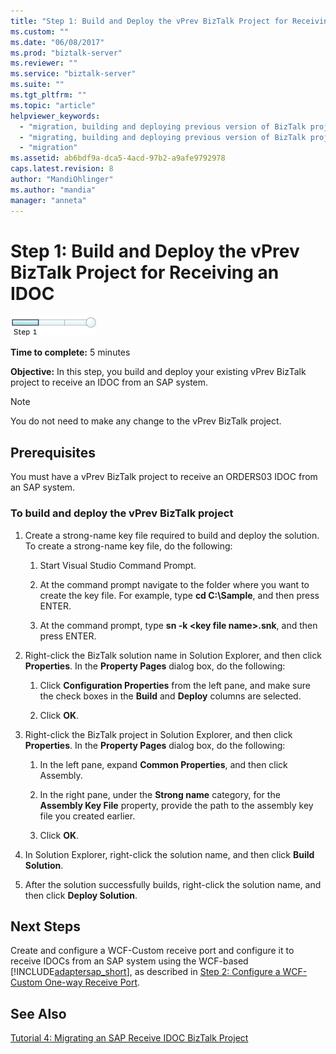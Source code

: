```yaml
---
title: "Step 1: Build and Deploy the vPrev BizTalk Project for Receiving an IDOC | Microsoft Docs"
ms.custom: ""
ms.date: "06/08/2017"
ms.prod: "biztalk-server"
ms.reviewer: ""
ms.service: "biztalk-server"
ms.suite: ""
ms.tgt_pltfrm: ""
ms.topic: "article"
helpviewer_keywords: 
  - "migration, building and deploying previous version of BizTalk project for receiving an IDOC"
  - "migrating, building and deploying previous version of BizTalk project for receiving an IDOC"
  - "migration"
ms.assetid: ab6bdf9a-dca5-4acd-97b2-a9afe9792978
caps.latest.revision: 8
author: "MandiOhlinger"
ms.author: "mandia"
manager: "anneta"
---
```

# Step 1: Build and Deploy the vPrev BizTalk Project for Receiving an IDOC
![Step 1 of 3](../../adapters-and-accelerators/adapter-oracle-database/media/step-1of3.gif "Step_1of3")  
  
 **Time to complete:** 5 minutes  
  
 **Objective:** In this step, you build and deploy your existing vPrev BizTalk project to receive an IDOC from an SAP system.  
  
> [!NOTE]
>  You do not need to make any change to the vPrev BizTalk project.  
  
## Prerequisites  
 You must have a vPrev BizTalk project to receive an ORDERS03 IDOC from an SAP system.  
  
### To build and deploy the vPrev BizTalk project  
  
1.  Create a strong-name key file required to build and deploy the solution. To create a strong-name key file, do the following:  
  
    1.  Start Visual Studio Command Prompt.  
  
    2.  At the command prompt navigate to the folder where you want to create the key file. For example, type **cd C:\Sample**, and then press ENTER.  
  
    3.  At the command prompt, type **sn -k \<key file name>.snk**, and then press ENTER.  
  
2.  Right-click the BizTalk solution name in Solution Explorer, and then click **Properties**. In the **Property Pages** dialog box, do the following:  
  
    1.  Click **Configuration Properties** from the left pane, and make sure the check boxes in the **Build** and **Deploy** columns are selected.  
  
    2.  Click **OK**.  
  
3.  Right-click the BizTalk project in Solution Explorer, and then click **Properties**. In the **Property Pages** dialog box, do the following:  
  
    1.  In the left pane, expand **Common Properties**, and then click Assembly.  
  
    2.  In the right pane, under the **Strong name** category, for the **Assembly Key File** property, provide the path to the assembly key file you created earlier.  
  
    3.  Click **OK**.  
  
4.  In Solution Explorer, right-click the solution name, and then click **Build Solution**.  
  
5.  After the solution successfully builds, right-click the solution name, and then click **Deploy Solution**.  
  
## Next Steps  
 Create and configure a WCF-Custom receive port and configure it to receive IDOCs from an SAP system using the WCF-based [!INCLUDE[adaptersap_short](../../includes/adaptersap-short-md.md)], as described in [Step 2: Configure a WCF-Custom One-way Receive Port](../../adapters-and-accelerators/adapter-sap/step-2-configure-a-wcf-custom-one-way-receive-port.md).  
  
## See Also  
 [Tutorial 4: Migrating an SAP Receive IDOC BizTalk Project](../../adapters-and-accelerators/adapter-sap/tutorial-4-migrating-an-sap-receive-idoc-biztalk-project.md)